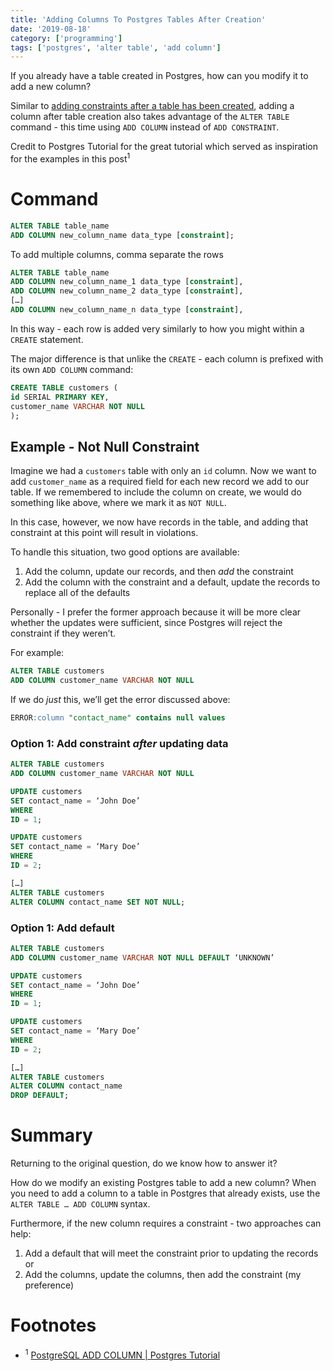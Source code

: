 ```yaml
---
title: 'Adding Columns To Postgres Tables After Creation'
date: '2019-08-18'
category: ['programming']
tags: ['postgres', 'alter table', 'add column']
---
```


If you already have a table created in Postgres, how can you modify it to add a new column?

Similar to [adding constraints after a table has been created](../../2019-08-17/psql-alter-table-unique-constraint), adding a column after table creation also takes advantage of the `ALTER TABLE` command - this time using `ADD COLUMN` instead of `ADD CONSTRAINT`.

Credit to Postgres Tutorial for the great tutorial which served as inspiration for the examples in this post<sup>1</sup>

# Command
```sql
ALTER TABLE table_name
ADD COLUMN new_column_name data_type [constraint];
```

To add multiple columns, comma separate the rows
```sql
ALTER TABLE table_name
ADD COLUMN new_column_name_1 data_type [constraint],
ADD COLUMN new_column_name_2 data_type [constraint],
[…]
ADD COLUMN new_column_name_n data_type [constraint],
```

In this way - each row is added very similarly to how you might within a `CREATE` statement.

The major difference is that unlike the `CREATE` - each column is prefixed with its own `ADD COLUMN` command:
```sql
CREATE TABLE customers (
id SERIAL PRIMARY KEY,
customer_name VARCHAR NOT NULL
);
```

## Example - Not Null Constraint
Imagine we had a `customers` table with only an `id` column. Now we want to add `customer_name` as a required field for each new record we add to our table. If we remembered to include the column on create, we would do something like above, where we mark it as `NOT NULL`.

In this case, however, we now have records in the table, and adding that constraint at this point will result in violations.

To handle this situation, two good options are available:
1. Add the column, update our records, and then _add_ the constraint
2. Add the column with the constraint and a default, update the records to replace all of the defaults

Personally - I prefer the former approach because it will be more clear whether the updates were sufficient, since Postgres will reject the constraint if they weren’t.

For example:
```sql
ALTER TABLE customers
ADD COLUMN customer_name VARCHAR NOT NULL
```
If we do _just_ this, we’ll get the error discussed above:
```sql
ERROR:column "contact_name" contains null values
```

### Option 1: Add constraint _after_ updating data
```sql
ALTER TABLE customers
ADD COLUMN customer_name VARCHAR NOT NULL

UPDATE customers
SET contact_name = ‘John Doe’
WHERE
ID = 1;

UPDATE customers
SET contact_name = ‘Mary Doe’
WHERE
ID = 2;

[…]
ALTER TABLE customers
ALTER COLUMN contact_name SET NOT NULL;
```

### Option 1: Add default
```sql
ALTER TABLE customers
ADD COLUMN customer_name VARCHAR NOT NULL DEFAULT ‘UNKNOWN’

UPDATE customers
SET contact_name = ‘John Doe’
WHERE
ID = 1;

UPDATE customers
SET contact_name = ‘Mary Doe’
WHERE
ID = 2;

[…]
ALTER TABLE customers
ALTER COLUMN contact_name
DROP DEFAULT;
```

# Summary
Returning to the original question, do we know how to answer it?

How do we modify an existing Postgres table to add a new column? When you need to add a column to a table in Postgres that already exists, use the `ALTER TABLE … ADD COLUMN` syntax.

Furthermore, if the new column requires a constraint - two approaches can help:
1. Add a default that will meet the constraint prior to updating the records or
2. Add the columns, update the columns, then add the constraint (my preference)

# Footnotes
* <sup>1</sup> [PostgreSQL ADD COLUMN | Postgres Tutorial](http://www.postgresqltutorial.com/postgresql-add-column/)

